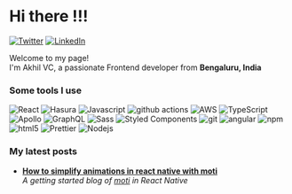 <h1>Hi there !!!</h1>
<p>
<a href="[#](https://twitter.com/akhilvc10)">   <img alt="Twitter" src="https://img.shields.io/badge/-Twitter-279CF0?style=flat-square&logo=twitter&logoColor=white" /></a>
<a href="[#](https://www.linkedin.com/in/akhilvc10/)">   <img alt="LinkedIn" src="https://img.shields.io/badge/-LinkedIn-1971AC?style=flat-square&logo=linkedin&logoColor=white" /></a>
</p>



<p>Welcome to my page! </br> I'm Akhil VC, a passionate Frontend developer from  <b>Bengaluru, India </b><img src="https://cdn-icons-png.flaticon.com/512/330/330439.png" width="13"/></p>
<h3>Some tools I use</h3>
<p>
  <img alt="React" src="https://img.shields.io/badge/-React-45b8d8?style=flat-square&logo=react&logoColor=white" />
  <img alt="Hasura" src="https://img.shields.io/badge/-Hasura-430098?style=flat-square&logo=hasura&logoColor=white" />
  <img alt="Javascript" src="https://img.shields.io/badge/-Javascript-EED81A?style=flat-square&logo=Javascript&logoColor=black" />
  <img alt="github actions" src="https://img.shields.io/badge/-Github_Actions-2088FF?style=flat-square&logo=github-actions&logoColor=white" />
  <img alt="AWS" src="https://img.shields.io/badge/-AWS-1a73e8?style=flat-square&logo=aws&logoColor=white" />
  <img alt="TypeScript" src="https://img.shields.io/badge/-TypeScript-007ACC?style=flat-square&logo=typescript&logoColor=white" />
  <img alt="Apollo" src="https://img.shields.io/badge/-Apollo%20GraphQL-311C87?style=flat-square&logo=apollo-graphql&logoColor=white" />

  <img alt="GraphQL" src="https://img.shields.io/badge/-GraphQL-E10098?style=flat-square&logo=graphql&logoColor=white" />
  <img alt="Sass" src="https://img.shields.io/badge/-Sass-CC6699?style=flat-square&logo=sass&logoColor=white" />
  <img alt="Styled Components" src="https://img.shields.io/badge/-Styled_Components-db7092?style=flat-square&logo=styled-components&logoColor=white" />
  <img alt="git" src="https://img.shields.io/badge/-Git-F05032?style=flat-square&logo=git&logoColor=white" />

  <img alt="angular" src="https://img.shields.io/badge/-Angular-DD0031?style=flat-square&logo=angular&logoColor=white" />
  <img alt="npm" src="https://img.shields.io/badge/-NPM-CB3837?style=flat-square&logo=npm&logoColor=white" />
  <img alt="html5" src="https://img.shields.io/badge/-HTML5-E34F26?style=flat-square&logo=html5&logoColor=white" />
  <img alt="Prettier" src="https://img.shields.io/badge/-Prettier-F7B93E?style=flat-square&logo=prettier&logoColor=white" />
  <img alt="Nodejs" src="https://img.shields.io/badge/-Nodejs-43853d?style=flat-square&logo=Node.js&logoColor=white" />
</p>

<h3>My latest posts</h3>
<ul>
  <li><a href="https://www.antstack.io/blog/simplify-animation-in-react-native-using-moti/"><b>How to simplify animations in react native with moti</b></a><br/><i>A getting started blog of <a href="[#](https://moti.fyi/)">moti</a> in React Native</i></li>
</ul>